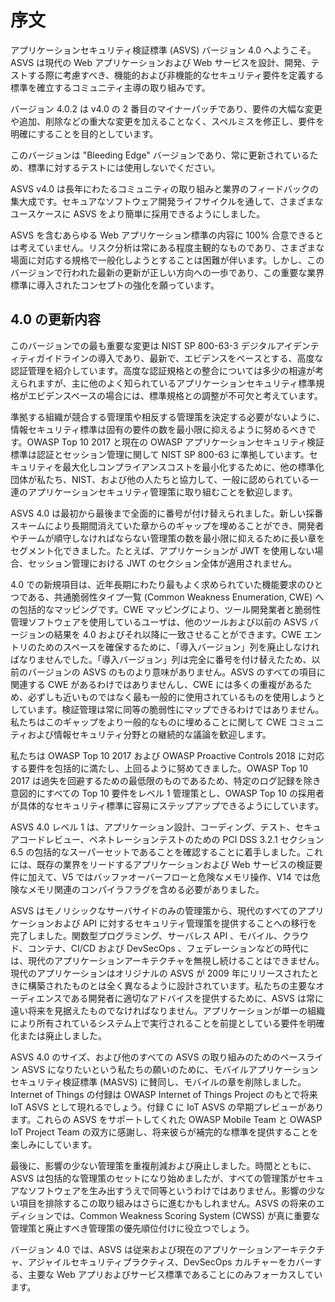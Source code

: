# 序文

アプリケーションセキュリティ検証標準 (ASVS) バージョン 4.0 へようこそ。ASVS は現代の Web アプリケーションおよび Web サービスを設計、開発、テストする際に考慮すべき、機能的および非機能的なセキュリティ要件を定義する標準を確立するコミュニティ主導の取り組みです。

バージョン 4.0.2 は v4.0 の 2 番目のマイナーパッチであり、要件の大幅な変更や追加、削除などの重大な変更を加えることなく、スペルミスを修正し、要件を明確にすることを目的としています。

このバージョンは "Bleeding Edge" バージョンであり、常に更新されているため、標準に対するテストには使用しないでください。

ASVS v4.0 は長年にわたるコミュニティの取り組みと業界のフィードバックの集大成です。セキュアなソフトウェア開発ライフサイクルを通して、さまざまなユースケースに ASVS をより簡単に採用できるようにしました。

ASVS を含むあらゆる Web アプリケーション標準の内容に 100% 合意できるとは考えていません。リスク分析は常にある程度主観的なものであり、さまざまな場面に対応する規格で一般化しようとすることは困難が伴います。しかし、このバージョンで行われた最新の更新が正しい方向への一歩であり、この重要な業界標準に導入されたコンセプトの強化を願っています。

## 4.0 の更新内容

このバージョンでの最も重要な変更は NIST SP 800-63-3 デジタルアイデンティティガイドラインの導入であり、最新で、エビデンスをベースとする、高度な認証管理を紹介しています。高度な認証規格との整合については多少の相違が考えられますが、主に他のよく知られているアプリケーションセキュリティ標準規格がエビデンスベースの場合には、標準規格との調整が不可欠と考えています。

準拠する組織が競合する管理策や相反する管理策を決定する必要がないように、情報セキュリティ標準は固有の要件の数を最小限に抑えるように努めるべきです。OWASP Top 10 2017 と現在の OWASP アプリケーションセキュリティ検証標準は認証とセッション管理に関して NIST SP 800-63 に準拠しています。セキュリティを最大化しコンプライアンスコストを最小化するために、他の標準化団体が私たち、NIST、および他の人たちと協力して、一般に認められている一連のアプリケーションセキュリティ管理策に取り組むことを歓迎します。

ASVS 4.0 は最初から最後まで全面的に番号が付け替えられました。新しい採番スキームにより長期間消えていた章からのギャップを埋めることができ、開発者やチームが順守しなければならない管理策の数を最小限に抑えるために長い章をセグメント化できました。たとえば、アプリケーションが JWT を使用しない場合、セッション管理における JWT のセクション全体が適用されません。

4.0 での新規項目は、近年長期にわたり最もよく求められていた機能要求のひとつである、共通脆弱性タイプ一覧 (Common Weakness Enumeration, CWE) への包括的なマッピングです。CWE マッピングにより、ツール開発業者と脆弱性管理ソフトウェアを使用しているユーザは、他のツールおよび以前の ASVS バージョンの結果を 4.0 およびそれ以降に一致させることができます。CWE エントリのためのスペースを確保するために、「導入バージョン」列を廃止しなければなりませんでした。「導入バージョン」列は完全に番号を付け替えたため、以前のバージョンの ASVS のものより意味がありません。ASVS のすべての項目に関連する CWE があるわけではありませんし、CWE には多くの重複があるため、必ずしも近いものではなく最も一般的に使用されているものを使用しようとしています。検証管理は常に同等の脆弱性にマップできるわけではありません。私たちはこのギャップをより一般的なものに埋めることに関して CWE コミュニティおよび情報セキュリティ分野との継続的な議論を歓迎します。

私たちは OWASP Top 10 2017 および OWASP Proactive Controls 2018 に対応する要件を包括的に満たし、上回るように努めてきました。OWASP Top 10 2017 は過失を回避するための最低限のものであるため、特定のログ記録を除き意図的にすべての Top 10 要件をレベル 1 管理策とし、OWASP Top 10 の採用者が具体的なセキュリティ標準に容易にステップアップできるようにしています。

ASVS 4.0 レベル 1 は、アプリケーション設計、コーディング、テスト、セキュアコードレビュー、ペネトレーションテストのための PCI DSS 3.2.1 セクション 6.5 の包括的なスーパーセットであることを確認することに着手しました。これには、既存の業界をリードするアプリケーションおよび Web サービスの検証要件に加えて、V5 ではバッファオーバーフローと危険なメモリ操作、V14 では危険なメモリ関連のコンパイラフラグを含める必要がありました。

ASVS はモノリシックなサーバサイドのみの管理策から、現代のすべてのアプリケーションおよび API に対するセキュリティ管理策を提供することへの移行を完了しました。関数型プログラミング、サーバレス API 、モバイル、クラウド、コンテナ、CI/CD および DevSecOps 、フェデレーションなどの時代には、現代のアプリケーションアーキテクチャを無視し続けることはできません。現代のアプリケーションはオリジナルの ASVS が 2009 年にリリースされたときに構築されたものとは全く異なるように設計されています。私たちの主要なオーディエンスである開発者に適切なアドバイスを提供するために、ASVS は常に遠い将来を見据えたものでなければなりません。アプリケーションが単一の組織により所有されているシステム上で実行されることを前提としている要件を明確化または廃止しました。

ASVS 4.0 のサイズ、および他のすべての ASVS の取り組みのためのベースライン ASVS になりたいという私たちの願いのために、モバイルアプリケーションセキュリティ検証標準 (MASVS) に賛同し、モバイルの章を削除しました。Internet of Things の付録は OWASP Internet of Things Project のもとで将来 IoT ASVS として現れるでしょう。付録 C に IoT ASVS の早期プレビューがあります。これらの ASVS をサポートしてくれた OWASP Mobile Team と OWASP IoT Project Team の双方に感謝し、将来彼らが補完的な標準を提供することを楽しみにしています。

最後に、影響の少ない管理策を重複削減および廃止しました。時間とともに、ASVS は包括的な管理策のセットになり始めましたが、すべての管理策がセキュアなソフトウェアを生み出すうえで同等というわけではありません。影響の少ない項目を排除するこの取り組みはさらに進むかもしれません。ASVS の将来のエディションでは、Common Weakness Scoring System (CWSS) が真に重要な管理策と廃止すべき管理策の優先順位付けに役立つでしょう。

バージョン 4.0 では、ASVS は従来および現在のアプリケーションアーキテクチャ、アジャイルセキュリティプラクティス、DevSecOps カルチャーをカバーする、主要な Web アプリおよびサービス標準であることにのみフォーカスしています。
